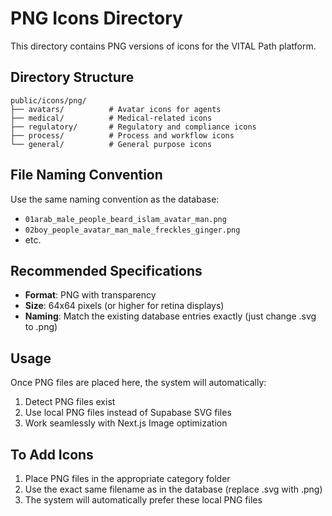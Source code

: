 # PNG Icons Directory

This directory contains PNG versions of icons for the VITAL Path platform.

## Directory Structure

```
public/icons/png/
├── avatars/          # Avatar icons for agents
├── medical/          # Medical-related icons
├── regulatory/       # Regulatory and compliance icons
├── process/          # Process and workflow icons
└── general/          # General purpose icons
```

## File Naming Convention

Use the same naming convention as the database:
- `01arab_male_people_beard_islam_avatar_man.png`
- `02boy_people_avatar_man_male_freckles_ginger.png`
- etc.

## Recommended Specifications

- **Format**: PNG with transparency
- **Size**: 64x64 pixels (or higher for retina displays)
- **Naming**: Match the existing database entries exactly (just change .svg to .png)

## Usage

Once PNG files are placed here, the system will automatically:
1. Detect PNG files exist
2. Use local PNG files instead of Supabase SVG files
3. Work seamlessly with Next.js Image optimization

## To Add Icons

1. Place PNG files in the appropriate category folder
2. Use the exact same filename as in the database (replace .svg with .png)
3. The system will automatically prefer these local PNG files